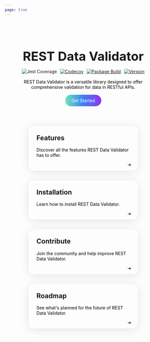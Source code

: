 ```yaml
---
page: true
---
```


<div class="fill-height flex flex-column justify-center items-center">
  <div class="hero">
    <h1 style="line-height: 3rem">REST Data Validator</h1>
    <div class="badges">
      <img src="https://img.shields.io/badge/Jest%20Coverage-98.50%25-success?style=flat" alt="Jest Coverage">
      <a href="https://codecov.io/gh/SeanLuis/rest-data-validator"><img src="https://codecov.io/gh/SeanLuis/rest-data-validator/graph/badge.svg?token=rhWlGJspdW" alt="Codecov"></a>
      <a href="https://github.com/SeanLuis/rest-data-validator/actions/workflows/build.yml"><img src="https://github.com/SeanLuis/rest-data-validator/actions/workflows/build.yml/badge.svg" alt="Package Build"></a>
      <a href="https://badge.fury.io/js/rest-data-validator"><img src="https://badge.fury.io/js/rest-data-validator.svg" alt="Version"></a>
    </div>
    <p class="description">REST Data Validator is a versatile library designed to offer comprehensive validation for
      data in RESTful APIs.</p>
    <a href="/guide/installation" class="get-started-button">Get Started</a>
  </div>
  <div class="card-container">
    <a href="/guide/features" class="card">
    <i class="fas fa-star"></i>
      <h2>Features</h2>
      <p>Discover all the features REST Data Validator has to offer.</p>
      <span class="arrow">➔</span>
    </a>
    <a href="/guide/installation" class="card">
      <h2>Installation</h2>
      <p>Learn how to install REST Data Validator.</p>
      <span class="arrow">➔</span>
    </a>
    <a href="/community/contribution-guide" class="card">
      <h2>Contribute</h2>
      <p>Join the community and help improve REST Data Validator.</p>
      <span class="arrow">➔</span>
    </a>
    <a href="/resources/roadmap" class="card">
      <h2>Roadmap</h2>
      <p>See what's planned for the future of REST Data Validator.</p>
      <span class="arrow">➔</span>
    </a>
  </div>
</div>

<style scoped>
  :root {
    --vt-font-family-base: 'Inter var experimental', 'Inter var', Inter,
      -apple-system, BlinkMacSystemFont, 'Segoe UI', Roboto, Oxygen, Ubuntu,
      Cantarell, 'Fira Sans', 'Droid Sans', 'Helvetica Neue', sans-serif;
    --vt-font-family-mono: Menlo, Monaco, Consolas, 'Courier New', monospace;
    --card-background-start: rgba(255, 255, 255, 0.7);
    --card-background-end: rgba(255, 255, 255, 0.4);
  }

  .fill-height {
    height: calc(100vh - calc(var(--vt-nav-height) * 2));
  }

  @media (max-width: 600px) {
    .fill-height {
      height: auto;
    }
  }

  .hero {
    text-align: center;
    padding: 2rem;
  }

  .badges {
    display: flex;
    justify-content: center;
    gap: 10px;
  }

  @media (max-width: 600px) {
    .badges {
      flex-direction: column;
      align-items: center;
    }
  }

  .description, .card p {
    font-family: var(--vt-font-family-base);
    margin: 1rem auto;
    max-width: 600px;
    color: black;
  }

  .get-started-button {
    display: inline-block;
    padding: 10px 20px;
    background: linear-gradient(to right, #6ee7b7, #3b82f6, #9333ea);
    color: white;
    text-decoration: none;
    border-radius: 20px;
    transition: transform 0.2s;
  }

  .get-started-button:hover {
    transform: scale(1.05);
  }

  .card-container {
    display: flex;
    flex-wrap: wrap;
    justify-content: center;
    gap: 2rem;
    padding: 2rem;
  }

  .hero h1 {
    font-family: var(--vt-font-family-base);
    font-weight: 700;
    font-size: 2.5rem;
    margin-bottom: 1rem;
  }

  .card {
    position: relative;
    background: rgba(255, 255, 255, 0.19);
    border-radius: 16px;
    box-shadow: 0 4px 30px rgba(0, 0, 0, 0.1);
    backdrop-filter: blur(5px);
    -webkit-backdrop-filter: blur(5px);
    border: 1px solid rgba(255, 255, 255, 0.3);
    /* From https://css.glass */
    background: rgba(255, 255, 255, 0.19);
    border-radius: 16px;
    box-shadow: 0 4px 30px rgba(0, 0, 0, 0.1);
    backdrop-filter: blur(5px);
    -webkit-backdrop-filter: blur(5px);
    border: 1px solid rgba(255, 255, 255, 0.3);

    padding: 1.5rem;
    width: 300px;
    text-align: left;
    text-decoration: none;
    transition: transform 0.3s ease, box-shadow 0.3s ease;
  }

  .arrow {
    position: absolute;
    right: 20px;
    bottom: 10px;
    transition: transform 0.3s ease;
  }

  .card:hover .arrow {
    transform: translateX(5px);
  }

  .card h2 {
    font-weight: bold;
    margin-top: 0;
  }

  .card:hover {
    transform: translateY(-5px);
    box-shadow: 0 10px 15px rgba(0, 0, 0, 0.2);
  }

  .card h2 {
    margin-top: 0;
  }

  .card:hover {
    transform: translateY(-5px);
    box-shadow: 0 10px 15px rgba(0, 0, 0, 0.1);
  }

  .h-screen {
    height: 100vh;
  }

  .flex {
    display: flex;
  }

  .flex-column {
    flex-direction: column;
  }

  .justify-center {
    justify-content: center;
  }

  .items-center {
    align-items: center;
  }

  .dark .card p {
    color: white
  }

  .dark .description {
    color: white
  }
</style>

